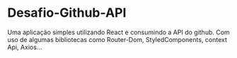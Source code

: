 # Desafio-Github-API
Uma aplicação simples utilizando React e consumindo a API do github. Com uso de algumas bibliotecas como Router-Dom, StyledComponents, context Api, Axios...
